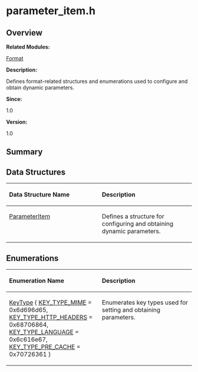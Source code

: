 # parameter\_item.h<a name="ZH-CN_TOPIC_0000001055518066"></a>

## **Overview**<a name="section1260977758093527"></a>

**Related Modules:**

[Format](Format.md)

**Description:**

Defines format-related structures and enumerations used to configure and obtain dynamic parameters. 

**Since:**

1.0

**Version:**

1.0

## **Summary**<a name="section1533311418093527"></a>

## Data Structures<a name="nested-classes"></a>

<a name="table724444643093527"></a>
<table><thead align="left"><tr id="row1261654560093527"><th class="cellrowborder" valign="top" width="50%" id="mcps1.1.3.1.1"><p id="p675005019093527"><a name="p675005019093527"></a><a name="p675005019093527"></a>Data Structure Name</p>
</th>
<th class="cellrowborder" valign="top" width="50%" id="mcps1.1.3.1.2"><p id="p1284664830093527"><a name="p1284664830093527"></a><a name="p1284664830093527"></a>Description</p>
</th>
</tr>
</thead>
<tbody><tr id="row1958840110093527"><td class="cellrowborder" valign="top" width="50%" headers="mcps1.1.3.1.1 "><p id="p2068297659093527"><a name="p2068297659093527"></a><a name="p2068297659093527"></a><a href="ParameterItem.md">ParameterItem</a></p>
</td>
<td class="cellrowborder" valign="top" width="50%" headers="mcps1.1.3.1.2 "><p id="p1553595874093527"><a name="p1553595874093527"></a><a name="p1553595874093527"></a>Defines a structure for configuring and obtaining dynamic parameters. </p>
</td>
</tr>
</tbody>
</table>

## Enumerations<a name="enum-members"></a>

<a name="table1897445930093527"></a>
<table><thead align="left"><tr id="row1409798434093527"><th class="cellrowborder" valign="top" width="50%" id="mcps1.1.3.1.1"><p id="p2138719822093527"><a name="p2138719822093527"></a><a name="p2138719822093527"></a>Enumeration Name</p>
</th>
<th class="cellrowborder" valign="top" width="50%" id="mcps1.1.3.1.2"><p id="p812645814093527"><a name="p812645814093527"></a><a name="p812645814093527"></a>Description</p>
</th>
</tr>
</thead>
<tbody><tr id="row1428210752093527"><td class="cellrowborder" valign="top" width="50%" headers="mcps1.1.3.1.1 "><p id="p1392556828093527"><a name="p1392556828093527"></a><a name="p1392556828093527"></a><a href="Format.md#gaab0feaba617470cb4aa830dc5935238c">KeyType</a> { <a href="Format.md#ggaab0feaba617470cb4aa830dc5935238ca5a467ebeae7cb5f1568c3d881f545e70">KEY_TYPE_MIME</a> = 0x6d696d65, <a href="Format.md#ggaab0feaba617470cb4aa830dc5935238ca9e29390ad126492d6aeb3a96fe60dfd0">KEY_TYPE_HTTP_HEADERS</a> = 0x68706864, <a href="Format.md#ggaab0feaba617470cb4aa830dc5935238ca493efb89298fa6070eb02f4a4e1dc3da">KEY_TYPE_LANGUAGE</a> = 0x6c616e67, <a href="Format.md#ggaab0feaba617470cb4aa830dc5935238ca1208cc2b99c8ac61f8fb68fd743cb231">KEY_TYPE_PRE_CACHE</a> = 0x70726361 }</p>
</td>
<td class="cellrowborder" valign="top" width="50%" headers="mcps1.1.3.1.2 "><p id="p684109031093527"><a name="p684109031093527"></a><a name="p684109031093527"></a>Enumerates key types used for setting and obtaining parameters. </p>
</td>
</tr>
</tbody>
</table>

